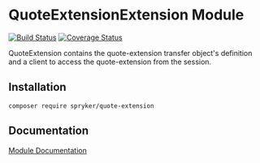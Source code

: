 # QuoteExtensionExtension Module
[![Build Status](https://travis-ci.org/spryker/QuoteExtensionExtension.svg)](https://travis-ci.org/spryker/QuoteExtensionExtension)
[![Coverage Status](https://coveralls.io/repos/github/spryker/QuoteExtensionExtension/badge.svg)](https://coveralls.io/github/spryker/QuoteExtension)

QuoteExtension contains the quote-extension transfer object's definition and a client to access the quote-extension from the session.

## Installation

```
composer require spryker/quote-extension
```

## Documentation

[Module Documentation](https://academy.spryker.com/developing_with_spryker/module_guide/modules.html)
